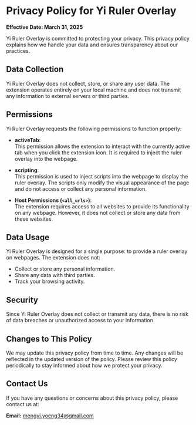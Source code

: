 # Privacy Policy for Yi Ruler Overlay

**Effective Date: March 31, 2025**

Yi Ruler Overlay is committed to protecting your privacy. This privacy policy explains how we handle your data and ensures transparency about our practices.

## Data Collection
Yi Ruler Overlay does not collect, store, or share any user data. The extension operates entirely on your local machine and does not transmit any information to external servers or third parties.

## Permissions
Yi Ruler Overlay requests the following permissions to function properly:

- **activeTab**:  
  This permission allows the extension to interact with the currently active tab when you click the extension icon. It is required to inject the ruler overlay into the webpage.

- **scripting**:  
  This permission is used to inject scripts into the webpage to display the ruler overlay. The scripts only modify the visual appearance of the page and do not access or collect any personal information.

- **Host Permissions (`<all_urls>`)**:  
  The extension requires access to all websites to provide its functionality on any webpage. However, it does not collect or store any data from these websites.

## Data Usage
Yi Ruler Overlay is designed for a single purpose: to provide a ruler overlay on webpages. The extension does not:

- Collect or store any personal information.
- Share any data with third parties.
- Track your browsing activity.

## Security
Since Yi Ruler Overlay does not collect or transmit any data, there is no risk of data breaches or unauthorized access to your information.

## Changes to This Policy
We may update this privacy policy from time to time. Any changes will be reflected in the updated version of the policy. Please review this policy periodically to stay informed about how we protect your privacy.

## Contact Us
If you have any questions or concerns about this privacy policy, please contact us at:

**Email:** mengyi.yoeng34@gmail.com

